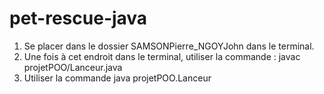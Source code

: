 # pet-rescue-java

1. Se placer dans le dossier SAMSONPierre_NGOYJohn dans le terminal.
2. Une fois à cet endroit dans le terminal, utiliser la commande : javac projetPOO/Lanceur.java
3. Utiliser la commande java projetPOO.Lanceur
